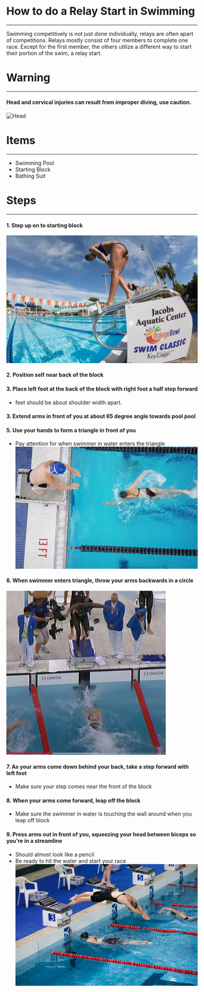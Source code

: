 # How to do a Relay Start in Swimming
---
Swimming competitively is not just done individually, relays are often apart of competitions. Relays mostly consist of four members to complete one race. Except for the first member, the others utilize a different way to start their portion of the swim, a relay start.

# Warning
---
 #### Head and cervical injuries can result from improper diving, use caution.
![Head](Head.jpeg)
 
# Items
-----
- Swimming Pool
- Starting Block
- Bathing Suit

# Steps
---
#### 1. Step up on to starting block
![stepping](Stepping.jpg)

#### 2. Position self near back of the block

#### 3. Place left foot at the back of the block with right foot a half step forward
- feet should be about shoulder width apart.

#### 3. Extend arms in front of you at about 65 degree angle towards pool pool

#### 5. Use your hands to form a triangle in front of you 
- Pay attention for when swimmer in water enters the triangle
![triangle](Triangle.jpg)

#### 6. When swimmer enters triangle, throw your arms backwards in a circle 
![arms](Arms.jpg)

#### 7. As your arms come down behind your back, take a step forward with left foot
- Make sure your step comes near the front of the block

#### 8. When your arms come forward, leap off the block
- Make sure the swimmer in water is touching the wall around when you leap off block

#### 9. Press arms out in front of you, squeezing your head between biceps so you're in a streamline
- Should almost look like a pencil
- Be ready to hit the water and start your race
![Streamline](Streamline.jpg)


